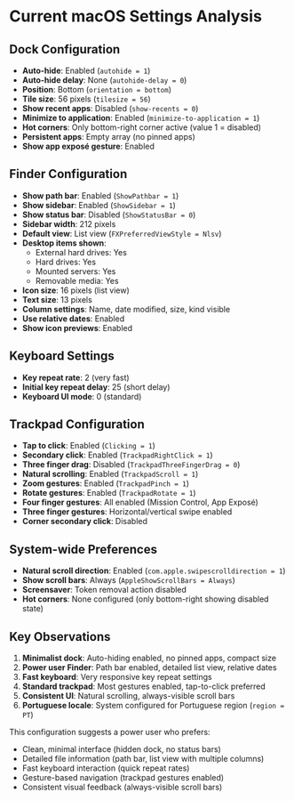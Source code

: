 # Current macOS Settings Analysis

## Dock Configuration
- **Auto-hide**: Enabled (`autohide = 1`)
- **Auto-hide delay**: None (`autohide-delay = 0`)
- **Position**: Bottom (`orientation = bottom`)
- **Tile size**: 56 pixels (`tilesize = 56`)
- **Show recent apps**: Disabled (`show-recents = 0`)
- **Minimize to application**: Enabled (`minimize-to-application = 1`)
- **Hot corners**: Only bottom-right corner active (value 1 = disabled)
- **Persistent apps**: Empty array (no pinned apps)
- **Show app exposé gesture**: Enabled

## Finder Configuration
- **Show path bar**: Enabled (`ShowPathbar = 1`)
- **Show sidebar**: Enabled (`ShowSidebar = 1`)
- **Show status bar**: Disabled (`ShowStatusBar = 0`)
- **Sidebar width**: 212 pixels
- **Default view**: List view (`FXPreferredViewStyle = Nlsv`)
- **Desktop items shown**:
  - External hard drives: Yes
  - Hard drives: Yes
  - Mounted servers: Yes
  - Removable media: Yes
- **Icon size**: 16 pixels (list view)
- **Text size**: 13 pixels
- **Column settings**: Name, date modified, size, kind visible
- **Use relative dates**: Enabled
- **Show icon previews**: Enabled

## Keyboard Settings
- **Key repeat rate**: 2 (very fast)
- **Initial key repeat delay**: 25 (short delay)
- **Keyboard UI mode**: 0 (standard)

## Trackpad Configuration
- **Tap to click**: Enabled (`Clicking = 1`)
- **Secondary click**: Enabled (`TrackpadRightClick = 1`)
- **Three finger drag**: Disabled (`TrackpadThreeFingerDrag = 0`)
- **Natural scrolling**: Enabled (`TrackpadScroll = 1`)
- **Zoom gestures**: Enabled (`TrackpadPinch = 1`)
- **Rotate gestures**: Enabled (`TrackpadRotate = 1`)
- **Four finger gestures**: All enabled (Mission Control, App Exposé)
- **Three finger gestures**: Horizontal/vertical swipe enabled
- **Corner secondary click**: Disabled

## System-wide Preferences
- **Natural scroll direction**: Enabled (`com.apple.swipescrolldirection = 1`)
- **Show scroll bars**: Always (`AppleShowScrollBars = Always`)
- **Screensaver**: Token removal action disabled
- **Hot corners**: None configured (only bottom-right showing disabled state)

## Key Observations
1. **Minimalist dock**: Auto-hiding enabled, no pinned apps, compact size
2. **Power user Finder**: Path bar enabled, detailed list view, relative dates
3. **Fast keyboard**: Very responsive key repeat settings
4. **Standard trackpad**: Most gestures enabled, tap-to-click preferred
5. **Consistent UI**: Natural scrolling, always-visible scroll bars
6. **Portuguese locale**: System configured for Portuguese region (`region = PT`)

This configuration suggests a power user who prefers:
- Clean, minimal interface (hidden dock, no status bars)
- Detailed file information (path bar, list view with multiple columns)  
- Fast keyboard interaction (quick repeat rates)
- Gesture-based navigation (trackpad gestures enabled)
- Consistent visual feedback (always-visible scroll bars)
